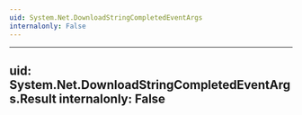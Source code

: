 ```yaml
---
uid: System.Net.DownloadStringCompletedEventArgs
internalonly: False
---
```


---
uid: System.Net.DownloadStringCompletedEventArgs.Result
internalonly: False
---

